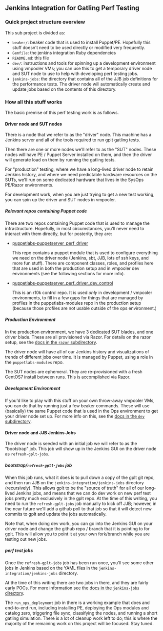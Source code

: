 ## Jenkins Integration for Gatling Perf Testing

### Quick project structure overview

This sub project is divided as:

  * `beaker/`: beaker code that is used to install Puppet/PE.
    Hopefully this stuff doesn't need to be used directly or modified
    very frequently.
  * `Gemfile`: the jenkins integration Ruby dependencies
  * `README.md`: this file
  * `dev/`: instructions and tools for spinning up a development environment
    using vmpooler VMs; you can use this to get a temporary driver node and
    SUT node to use to help with developing perf testing jobs.
  * `jenkins-jobs`: the directory that contains all of the JJB job
    definitions for the performance tests.  The driver node will automatically
    create and update jobs based on the contents of this directory.

### How all this stuff works

The basic premise of this perf testing work is as follows.

#### Driver node and SUT nodes

There is a node that we refer to as the "driver" node.  This machine has
a Jenkins server and all of the tools required to run gplt gatling tests.

Then there are one or more nodes we'll refer to as the "SUT" nodes.  These
nodes will have PE / Puppet Server installed on them, and then the driver
will generate load on them by running the gatling tests.

For "production" testing, where we have a long-lived driver node to retain Jenkins
history, and where we need predictable hardware resources on the SUTs, we'll
run on some dedicated hardware that lives in the SysOps PE/Razor environments.

For development work, when you are just trying to get a new test working, you
can spin up the driver and SUT nodes in vmpooler.

##### Relevant repos containing Puppet code

There are two repos containing Puppet code that is used to manage the infrastructure.
Hopefully, in most circumstances, you'll never need to interact with them directly,
but for posterity, they are:

* [puppetlabs-puppetserver_perf_driver](https://github.com/puppetlabs/puppetlabs-puppetserver_perf_driver)

  This repo contains a puppet module that is used to configure everything we need on the driver
  node (Jenkins, sbt, JJB, lots of ssh keys, and more fun stuff).  There are component classes,
  roles, and profiles here that are used in both the production setup and in vmpooler dev
  environments (see the following sections for more info).

* [puppetlabs-puppetserver_perf_driver_dev_control](https://github.com/puppetlabs/puppetlabs-puppetserver_perf_driver_dev_control)

  This is an r10k control repo.  It is used *only* in development / vmpooler environments, to
  fill in a few gaps for things that are managed by profiles in the puppetlabs-modules repo
  in the production setup (because those profiles are not usable outside of the ops environment.)

##### Production Environment

In the production environment, we have 3 dedicated SUT blades, and one driver blade.
These are all provisioned via Razor.  For details on the razor setup,
see the [docs in the `razor` subdirectory](./razor).

The driver node will have all of our Jenkins history and visualizations of trends
of different jobs over time.  It is managed by Puppet, using a role
in the `puppetlabs-modules` repo.

The SUT nodes are ephemeral.  They are re-provisioned with a fresh CentOS7 install
between runs.  This is accomplished via Razor.

##### Development Environment

If you'd like to play with this stuff on your own throw-away vmpooler VMs,
you can do that by running just a few beaker commands.  These will use
(basically) the same Puppet code that is used in the Ops environment to get
your driver node set up.  For more info on this, see the
[docs in the `dev` subdirectory](./dev).

#### Driver node and JJB Jenkins Jobs

The driver node is seeded with an initial job we will refer to as the
"bootstrap" job.  This job will show up in the Jenkins GUI on the driver node as
`refresh-gplt-jobs`.

##### bootstrap/`refresh-gplt-jobs` job

When this job runs, what it does is to pull down
a copy of the gplt git repo, and then run JJB on the
`jenkins-integration/jenkins-jobs` directory (recursively).  This allows
gplt to be the "source of truth" for all of our long-lived Jenkins jobs,
and means that we can do dev work on new perf test jobs pretty much
exclusively in the gplt repo.  At the time of this writing, you need to
run the `refresh-gplt-jobs` job manually to kick off JJB; however, in the
near future we'll add a github poll to that job so that it will detect new
commits to gplt and update the jobs automatically.

Note that, when doing dev work, you can go into the Jenkins GUI on your
driver node and change the github repo / branch that it is pointing to for gplt.
This will allow you to point it at your own fork/branch while you are testing out
new jobs.

##### perf test jobs

Once the `refresh-gplt-jobs` job has been run once, you'll see some other jobs in
Jenkins based on the YAML files in the `jenkins-integration/jenkins-jobs` directory.

At the time of this writing there are two jobs in there, and they are fairly early
POCs.  For more information see the
[docs in the `jenkins-jobs` directory](./jenkins-jobs).

The `run_ops_deployment` job in there is a working example that does and end-to-end
run, including installing PE, deploying the Ops modules and catalog zero, triggering
file sync, classifying the nodes, and running a short gatling simulation.  There is
a lot of cleanup work left to do; this is where the majority of the remaining work
on this project will be focused.  Stay tuned.
